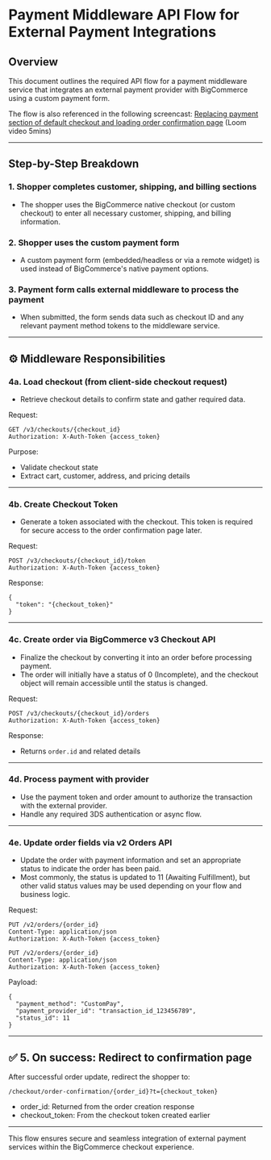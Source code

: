 # Payment Middleware API Flow for External Payment Integrations

## Overview

This document outlines the required API flow for a payment middleware service that integrates an external payment provider with BigCommerce using a custom payment form.

The flow is also referenced in the following screencast: [Replacing payment section of default checkout and loading order confirmation page](https://www.loom.com/share/0cd550ffea6f4431aff2bf81ce374563?sid=0e15db82-962b-4a59-968c-b9e995ddcfda) (Loom video 5mins)

---

## Step-by-Step Breakdown

### 1\. Shopper completes customer, shipping, and billing sections

* The shopper uses the BigCommerce native checkout (or custom checkout) to enter all necessary customer, shipping, and billing information.

### 2\. Shopper uses the custom payment form

* A custom payment form (embedded/headless or via a remote widget) is used instead of BigCommerce's native payment options.

### 3\. Payment form calls external middleware to process the payment

* When submitted, the form sends data such as checkout ID and any relevant payment method tokens to the middleware service.

---

## ⚙️ Middleware Responsibilities

### 4a. Load checkout (from client-side checkout request)

* Retrieve checkout details to confirm state and gather required data.

Request:

```
GET /v3/checkouts/{checkout_id}
Authorization: X-Auth-Token {access_token}
```

Purpose:

* Validate checkout state  
* Extract cart, customer, address, and pricing details

---

### 4b. Create Checkout Token

* Generate a token associated with the checkout. This token is required for secure access to the order confirmation page later.

Request:

```
POST /v3/checkouts/{checkout_id}/token
Authorization: X-Auth-Token {access_token}
```

Response:

```
{
  "token": "{checkout_token}"
}
```

---

### 4c. Create order via BigCommerce v3 Checkout API

* Finalize the checkout by converting it into an order before processing payment.  
* The order will initially have a status of 0 (Incomplete), and the checkout object will remain accessible until the status is changed.

Request:

```
POST /v3/checkouts/{checkout_id}/orders
Authorization: X-Auth-Token {access_token}
```

Response:

* Returns `order.id` and related details

---

### 4d. Process payment with provider

* Use the payment token and order amount to authorize the transaction with the external provider.  
* Handle any required 3DS authentication or async flow.

---

### 4e. Update order fields via v2 Orders API

* Update the order with payment information and set an appropriate status to indicate the order has been paid.  
* Most commonly, the status is updated to 11 (Awaiting Fulfillment), but other valid status values may be used depending on your flow and business logic.

Request:

```
PUT /v2/orders/{order_id}
Content-Type: application/json
Authorization: X-Auth-Token {access_token}
```

```
PUT /v2/orders/{order_id}
Content-Type: application/json
Authorization: X-Auth-Token {access_token}
```

Payload:

```
{
  "payment_method": "CustomPay",
  "payment_provider_id": "transaction_id_123456789",
  "status_id": 11
}
```

---

## ✅ 5\. On success: Redirect to confirmation page

After successful order update, redirect the shopper to:

```
/checkout/order-confirmation/{order_id}?t={checkout_token}
```

* order\_id: Returned from the order creation response  
* checkout\_token: From the checkout token created earlier

---

This flow ensures secure and seamless integration of external payment services within the BigCommerce checkout experience.  

